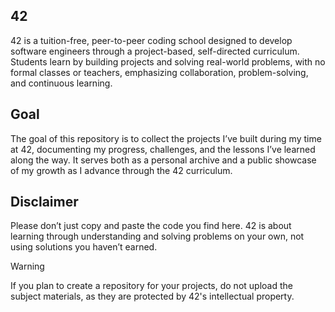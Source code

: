 ## 42
42 is a tuition-free, peer-to-peer coding school designed to develop software engineers through a project-based, self-directed curriculum. Students learn by building projects and solving real-world problems, with no formal classes or teachers, emphasizing collaboration, problem-solving, and continuous learning.

## Goal
The goal of this repository is to collect the projects I’ve built during my time at 42, documenting my progress, challenges, and the lessons I’ve learned along the way. It serves both as a personal archive and a public showcase of my growth as I advance through the 42 curriculum.

## Disclaimer
Please don’t just copy and paste the code you find here. 42 is about learning through understanding and solving problems on your own, not using solutions you haven’t earned.

> [!WARNING]
> If you plan to create a repository for your projects, do not upload the subject materials, as they are protected by 42's intellectual property.
